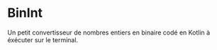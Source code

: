 # BinInt

Un petit convertisseur de nombres entiers en binaire codé en Kotlin à éxécuter sur le terminal.

